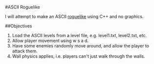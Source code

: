#ASCII Roguelike

I will attempt to make an ASCII [roguelike](https://en.wikipedia.org/wiki/Roguelike) using C++ and no graphics. 

##Objectives
1. Load the ASCII levels from a level file, e.g. level1.txt, level2.txt, etc.
2. Allow player movement using w s a d.
3. Have some enemies randomly move around, and allow the player to attack them.
4. Wall physics applies, i.e. players can't just walk through the walls.